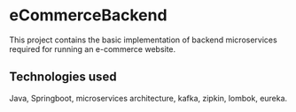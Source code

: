 # eCommerceBackend
This project contains the basic implementation of backend microservices required for running an e-commerce website.

## Technologies used
Java, Springboot, microservices architecture, kafka, zipkin, lombok, eureka.
